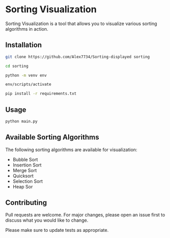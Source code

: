 # Sorting Visualization

Sorting Visualization is a tool that allows you to visualize various sorting algorithms in action.

## Installation

```bash
git clone https://github.com/Alex7734/Sorting-displayed sorting

cd sorting

python -m venv env

env/scripts/activate

pip install -r requirements.txt
```

## Usage

```python
python main.py
```

## Available Sorting Algorithms

The following sorting algorithms are available for visualization:
- Bubble Sort
- Insertion Sort
- Merge Sort
- Quicksort
- Selection Sort
- Heap Sor

## Contributing

Pull requests are welcome. For major changes, please open an issue first
to discuss what you would like to change.

Please make sure to update tests as appropriate.
